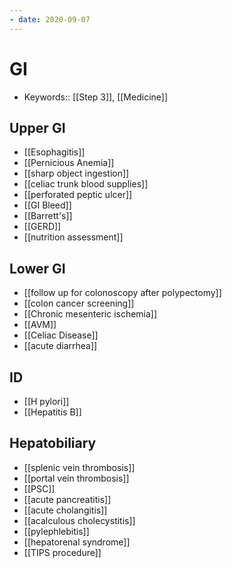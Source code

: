 ```yaml
---
- date: 2020-09-07
---
```


# GI

- Keywords:: [[Step 3]], [[Medicine]]

## Upper GI

- [[Esophagitis]]
- [[Pernicious Anemia]]
- [[sharp object ingestion]]
- [[celiac trunk blood supplies]]
- [[perforated peptic ulcer]]
- [[GI Bleed]]
- [[Barrett's]]
- [[GERD]]
- [[nutrition assessment]]

## Lower GI

- [[follow up for colonoscopy after polypectomy]]
- [[colon cancer screening]]
- [[Chronic mesenteric ischemia]]
- [[AVM]]
- [[Celiac Disease]]
- [[acute diarrhea]]

## ID

- [[H pylori]]
- [[Hepatitis B]]

## Hepatobiliary

- [[splenic vein thrombosis]]
- [[portal vein thrombosis]]
- [[PSC]]
- [[acute pancreatitis]]
- [[acute cholangitis]]
- [[acalculous cholecystitis]]
- [[pylephlebitis]]
- [[hepatorenal syndrome]]
- [[TIPS procedure]]
